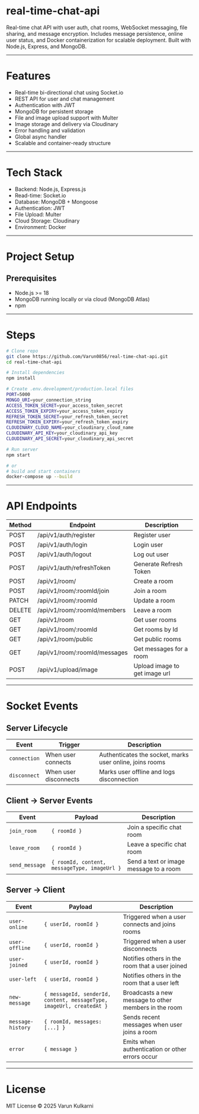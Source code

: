 # real-time-chat-api

Real-time chat API with user auth, chat rooms, WebSocket messaging, file sharing, and message encryption. Includes message persistence, online user status, and Docker containerization for scalable deployment. Built with Node.js, Express, and MongoDB.

---

# Features

- Real-time bi-directional chat using Socket.io
- REST API for user and chat management
- Authentication with JWT
- MongoDB for persistent storage
- File and image upload support with Multer
- Image storage and delivery via Cloudinary
- Error handling and validation
- Global async handler
- Scalable and container-ready structure

---

# Tech Stack

- Backend: Node.js, Express.js
- Read-time: Socket.io
- Database: MongoDB + Mongoose
- Authentication: JWT
- File Upload: Multer
- Cloud Storage: Cloudinary
- Environment: Docker

---

# Project Setup

## Prerequisites

- Node.js >= 18
- MongoDB running locally or via cloud (MongoDB Atlas)
- npm

---

# Steps

```bash
# Clone repo
git clone https://github.com/Varun0856/real-time-chat-api.git
cd real-time-chat-api

# Install dependencies
npm install

# Create .env.development/production.local files
PORT=5000
MONGO_URI=your_connection_string
ACCESS_TOKEN_SECRET=your_access_token_secret
ACCESS_TOKEN_EXPIRY=your_access_token_expiry
REFRESH_TOKEN_SECRET=your_refresh_token_secret
REFRESH_TOKEN_EXPIRY=your_refresh_token_expiry
CLOUDINARY_CLOUD_NAME=your_cloudinary_cloud_name
CLOUDINARY_API_KEY=your_cloudinary_api_key
CLOUDINARY_API_SECRET=your_cloudinary_api_secret

# Run server
npm start

# or
# build and start containers
docker-compose up --build 
```

---

# API Endpoints

| Method | Endpoint                      | Description                   |
| ------ | ----------------------------- | ----------------------------- |
| POST   | /api/v1/auth/register         | Register user                 |
| POST   | /api/v1/auth/login            | Login user                    |
| POST   | /api/v1/auth/logout           | Log out user                  |
| POST   | /api/v1/auth/refreshToken     | Generate Refresh Token        |
| POST   | /api/v1/room/                 | Create a room                 |
| POST   | /api/v1/room/:roomId/join     | Join a room                   |
| PATCH  | /api/v1/room/:roomId          | Update a room                 |
| DELETE | /api/v1/room/:roomId/members  | Leave a room                  |
| GET    | /api/v1/room                  | Get user rooms                |
| GET    | /api/v1/room/:roomId          | Get rooms by Id               |
| GET    | /api/v1/room/public           | Get public rooms              |
| GET    | /api/v1/room/:roomId/messages | Get messages for a room       |
| POST   | /api/v1/upload/image          | Upload image to get image url |

---

# Socket Events

## Server Lifecycle

| Event        | Trigger               | Description                                              |
| ------------ | --------------------- | -------------------------------------------------------- |
| `connection` | When user connects    | Authenticates the socket, marks user online, joins rooms |
| `disconnect` | When user disconnects | Marks user offline and logs disconnection                |

## Client -> Server Events

| Event          | Payload                                      | Description                                             |
| -------------- | -------------------------------------------- | ------------------------------------------------------- |
| `join_room`    | `{ roomId }`                                 | Join a specific chat room                               |
| `leave_room`   | `{ roomId }`                                 | Leave a specific chat room                              |
| `send_message` | `{ roomId, content, messageType, imageUrl }` | Send a text or image message to a room                  |

## Server -> Client

| Event             | Payload                                                              | Description                                           |
| ----------------- | -------------------------------------------------------------------- | ----------------------------------------------------- |
| `user-online`     | `{ userId, roomId }`                                                 | Triggered when a user connects and joins rooms        |
| `user-offline`    | `{ userId, roomId }`                                                 | Triggered when a user disconnects                     |
| `user-joined`     | `{ userId, roomId }`                                                 | Notifies others in the room that a user joined        |
| `user-left`       | `{ userId, roomId }`                                                 | Notifies others in the room that a user left          |
| `new-message`     | `{ messageId, senderId, content, messageType, imageUrl, createdAt }` | Broadcasts a new message to other members in the room |
| `message-history` | `{ roomId, messages: [...] }`                                        | Sends recent messages when user joins a room          |
| `error`           | `{ message }`                                                        | Emits when authentication or other errors occur       |

---

# License
MIT License © 2025 Varun Kulkarni

